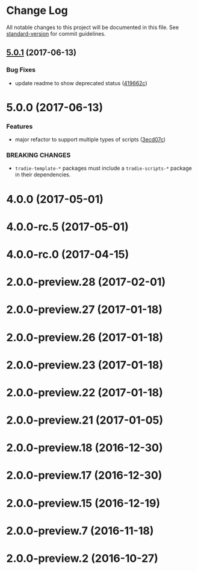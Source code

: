 # Change Log

All notable changes to this project will be documented in this file.
See [standard-version](https://github.com/conventional-changelog/standard-version) for commit guidelines.

<a name="5.0.1"></a>
## [5.0.1](https://github.com/jameslnewell/tradie-v4/compare/tradie-webpack-config@5.0.0...tradie-webpack-config@5.0.1) (2017-06-13)


### Bug Fixes

* update readme to show deprecated status ([419662c](https://github.com/jameslnewell/tradie-v4/commit/419662c))




<a name="5.0.0"></a>
# 5.0.0 (2017-06-13)


### Features

* major refactor to support multiple types of scripts ([3ecd07c](https://github.com/jameslnewell/tradie-v4/commit/3ecd07c))


### BREAKING CHANGES

* `tradie-template-*` packages must include a `tradie-scripts-*` package in their dependencies.



<a name="4.0.0"></a>
# 4.0.0 (2017-05-01)



<a name="4.0.0-rc.5"></a>
# 4.0.0-rc.5 (2017-05-01)



<a name="4.0.0-rc.0"></a>
# 4.0.0-rc.0 (2017-04-15)



<a name="2.0.0-preview.28"></a>
# 2.0.0-preview.28 (2017-02-01)



<a name="2.0.0-preview.27"></a>
# 2.0.0-preview.27 (2017-01-18)



<a name="2.0.0-preview.26"></a>
# 2.0.0-preview.26 (2017-01-18)



<a name="2.0.0-preview.23"></a>
# 2.0.0-preview.23 (2017-01-18)



<a name="2.0.0-preview.22"></a>
# 2.0.0-preview.22 (2017-01-18)



<a name="2.0.0-preview.21"></a>
# 2.0.0-preview.21 (2017-01-05)



<a name="2.0.0-preview.18"></a>
# 2.0.0-preview.18 (2016-12-30)



<a name="2.0.0-preview.17"></a>
# 2.0.0-preview.17 (2016-12-30)



<a name="2.0.0-preview.15"></a>
# 2.0.0-preview.15 (2016-12-19)



<a name="2.0.0-preview.7"></a>
# 2.0.0-preview.7 (2016-11-18)



<a name="2.0.0-preview.2"></a>
# 2.0.0-preview.2 (2016-10-27)
